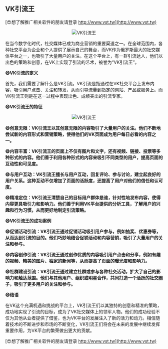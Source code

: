 ## **VK引流王**

[😍想了解推广相关软件的朋友请登录 http://www.vst.tw](http://www.vst.tw)

 <center><img src="https://vst.tw/MP4/tuiguang/png/4.png" alt="VK引流王"></center>

在当今数字化时代，社交媒体已成为商业营销的重要渠道之一。在全球范围内，各种社交平台为企业和个人提供了展示自己的舞台，而VK作为俄罗斯最大的社交媒体平台之一，也吸引了大量用户的关注。在这个平台上，有一群引流达人，他们以出色的策略和创意，在VK上实现了引流的艺术，被誉为“VK引流王”。

**😄VK引流的定义**

首先，我们需要了解什么是VK引流。VK引流是指通过在VK社交平台上发布内容，吸引用户点击、关注和转发，从而引导流量到指定的网站、产品或服务上。而VK引流王则是在这一过程中表现出色、成绩突出的引流专家。

**😄VK引流王的特征**

 <center><img src="https://vst.tw/MP4/tuiguang/png/1.png" alt="VK引流王"></center>

**😄创意无限：VK引流王以其创意无限的内容吸引了大量用户的关注。他们不断地尝试新的内容形式和营销策略，使得他们的VK页面成为用户每日必看的内容之一。**

**😄内容丰富：VK引流王的页面上不仅有图片和文字，还有视频、链接、投票等多种形式的内容。他们善于利用各种形式的内容来吸引不同类型的用户，提高页面的互动性和可见度。**

**😄与用户互动：VK引流王擅长与用户互动，回复评论、参与讨论，建立起良好的用户关系。这种互动不仅增加了页面的活跃度，还提高了用户对他们的信任和认可度。**

**😄精准定位：VK引流王清楚自己的目标用户群体是谁，针对性地发布内容，使得内容更具吸引力和影响力。他们善于利用VK平台提供的分析工具，了解用户的兴趣和行为习惯，从而更好地制定引流策略。**

**😄VK引流王的成功案例**

**😄促销活动引流：VK引流王通过促销活动吸引用户参与，例如抽奖、优惠券等，从而达到引流的目的。他们巧妙地结合促销活动和内容营销，吸引了大量用户的关注和参与。**

**😄内容创作引流：VK引流王通过创作优质的内容吸引用户点击和分享，例如有趣的视频、精美的图片、独家的新闻等，从而提高了页面的曝光度和影响力。**

**😄社群建设引流：VK引流王通过建立社群或参与各种社交活动，扩大了自己的影响力和触达范围。他们与其他用户、组织或明星合作，共同打造一个活跃的社交圈子，吸引了更多用户的关注和参与。**

**😄结语**

在VK这个充满机遇和挑战的平台上，VK引流王们以其独特的创意和精准的策略，成功地实现了引流的目标，成为了VK社交媒体上的领军人物。他们的成功经验不仅为其他从业者提供了借鉴，也为VK平台的发展注入了新的活力和动力。相信随着技术的不断进步和市场的不断变化，VK引流王们将会在未来的发展中继续发挥重要作用，为VK平台的繁荣做出更大的贡献。

[😍想了解推广相关软件的朋友请登录 http://www.vst.tw](http://www.vst.tw)



